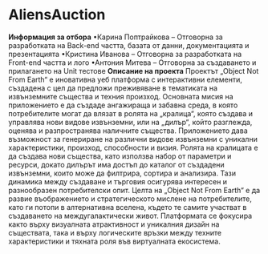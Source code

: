 # AliensAuction
**Информация за отбора**
•Карина Поптрайкова – Отговорна за разработката на Back-end частта, базата от данни, документацията и презентацията
•Кристина Иванова – Отговорна за разработката на Front-end частта и лого
•Антония Митева – Отговорна за създаването и прилагането на Unit тестове
**Описание на проекта**
Проектът „Object Not From Earth“ е иновативна уеб платформа с интерактивни елементи, създадена с цел да предложи преживяване в тематиката на извънземните същества и техния произход. Основната мисия на приложението е да създаде ангажираща и забавна среда, в която потребителите могат да влязат в ролята на „кралица“, която създава и управлява нови видове извънземни, или на „дилър“, който разглежда, оценява и разпространява наличните същества.
Приложението дава възможност за генериране на различни видове извънземни с уникални характеристики, произход, способности и визия. Ролята на кралицата е да създава нови същества, като използва набор от параметри и ресурси, докато дилърът има достъп до каталог от създадени извънземни, които може да филтрира, сортира и анализира. Тази динамика между създаване и търговия осигурява интересен и разнообразен потребителски опит.
Целта на „Object Not From Earth“ е да развие въображението и стратегическото мислене на потребителите, като ги потопи в алтернативна вселена, където те самите участват в създаването на междугалактически живот. Платформата се фокусира както върху визуалната атрактивност и уникалния дизайн на съществата, така и върху логическите връзки между техните характеристики и тяхната роля във виртуалната екосистема.
